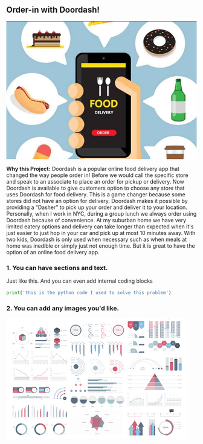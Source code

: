 ## Order-in with Doordash!
<img src="images/FoodAppCoverpag.jpg?raw=true"/>

**Why this Project:**
  Doordash is a popular online food delivery app that changed the way people order in! Before we would call the specific store and speak to an associate to place an order for pickup or delivery. Now Doordash is available to give customers option to choose any store that uses Doordash for food delivery. This is a game changer because some stores did not have an option for delivery. Doordash makes it possible by providing a “Dasher” to pick up your order and deliver it to your location. 
  Personally, when I work in NYC, during a group lunch we always order using Doordash because of convenience. At my suburban home we have very limited eatery options and delivery can take longer than expected when it's just easier to just hop in your car and pick up at most 10 minutes away. With two kids, Doordash is only used when necessary such as when meals at home was inedible or simply just not enough time. But it is great to have the option of an online food delivery app. 



### 1. You can have sections and text.

Just like this. And you can even add internal coding blocks

```python
print('this is the python code I used to solve this problem')
```

### 2. You can add any images you'd like. 

<img src="images/dummy_thumbnail.jpg?raw=true"/>


